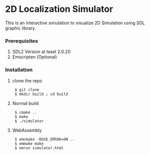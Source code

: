 # 2D Localization Simulator

This is an interactive simulation to visualize 2D Simulation using SDL graphic library.  

### Prerequisites

1. SDL2 Version at least 2.0.20
2. Emscripten (Optional)

### Installation 

1. clone the repo 

        $ git clone 
        $ mkdir build ; cd build 

1. Normal build 

        $ cmake .. 
        $ make 
        $ ./simulator

2. WebAssembly 

        $ emcmake -DUSE_EMSDK=ON ..
        $ emmake make
        $ emrun simulator.html